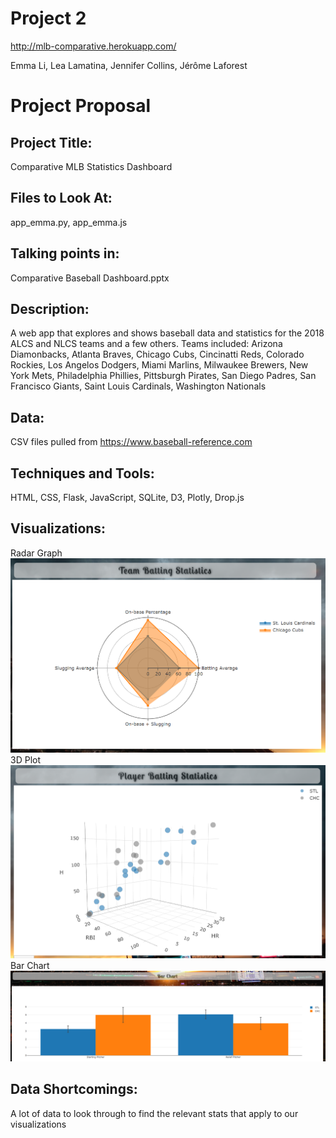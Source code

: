# Project 2

http://mlb-comparative.herokuapp.com/

Emma Li, Lea Lamatina, Jennifer Collins, Jérôme Laforest

# Project Proposal 
## Project Title:
Comparative MLB Statistics Dashboard

## Files to Look At:
app_emma.py, app_emma.js

## Talking points in:
Comparative Baseball Dashboard.pptx

## Description:
A web app that explores and shows baseball data and statistics for the 2018 ALCS and NLCS teams and a few others. Teams included: Arizona Diamonbacks, Atlanta Braves, Chicago Cubs, Cincinatti Reds, Colorado Rockies, Los Angelos Dodgers,  Miami Marlins, Milwaukee Brewers, New York Mets, Philadelphia Phillies, Pittsburgh Pirates, San Diego Padres, San Francisco Giants, Saint Louis Cardinals, Washington Nationals

## Data:
CSV files pulled from https://www.baseball-reference.com

## Techniques and Tools:
HTML, CSS, Flask, JavaScript, SQLite, D3, Plotly, Drop.js

## Visualizations:
Radar Graph
![Radar Graph](https://github.com/LeaLamatina/Project-2/blob/master/Images/RadarGraph.png)
3D Plot
![3D Plot](https://github.com/LeaLamatina/Project-2/blob/master/Images/3DPlot.png)
Bar Chart
![Bar Chart](https://github.com/LeaLamatina/Project-2/blob/master/Images/BarChart.png)

## Data Shortcomings:
A lot of data to look through to find the relevant stats that apply to our visualizations
